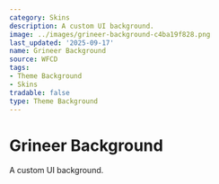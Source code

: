 ```yaml
---
category: Skins
description: A custom UI background.
image: ../images/grineer-background-c4ba19f828.png
last_updated: '2025-09-17'
name: Grineer Background
source: WFCD
tags:
- Theme Background
- Skins
tradable: false
type: Theme Background
---
```


# Grineer Background

A custom UI background.

